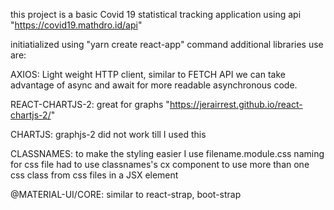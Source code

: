 this project is a basic Covid 19 statistical tracking application
using api "https://covid19.mathdro.id/api"

initiatialized using "yarn create react-app" command
additional libraries use are: 


AXIOS:
Light weight HTTP client, similar to FETCH API
we can take advantage of async and await for more readable asynchronous code. 

REACT-CHARTJS-2:
great for graphs
"https://jerairrest.github.io/react-chartjs-2/"

CHARTJS:
graphjs-2 did not work till I used this 


CLASSNAMES:
to make the styling easier I use filename.module.css naming for css file
had to use classnames's cx component to use more than one css class from css files in a JSX element


@MATERIAL-UI/CORE:
similar to react-strap, boot-strap
